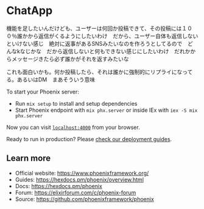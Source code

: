 # ChatApp


機能を足したいんだけども、ユーザーは何回か投稿できて、その投稿には１００％誰かから返信がくるようにしたいわけ　だから、ユーザー自体も返信しないといけない感じ　絶対に返事があるSNSみたいなのを作ろうとしてるので　どんなkなじかな　だから返信しないと何もできない感じにしたいわけ　だれかからメッセージきたら必ず誰かがそれを返すみたいな　

これも面白いかも。何か投稿したら、それは誰かに強制的にリプライになってる。あるいはDM　まあそういう意味



To start your Phoenix server:

  * Run `mix setup` to install and setup dependencies
  * Start Phoenix endpoint with `mix phx.server` or inside IEx with `iex -S mix phx.server`

Now you can visit [`localhost:4000`](http://localhost:4000) from your browser.

Ready to run in production? Please [check our deployment guides](https://hexdocs.pm/phoenix/deployment.html).

## Learn more

  * Official website: https://www.phoenixframework.org/
  * Guides: https://hexdocs.pm/phoenix/overview.html
  * Docs: https://hexdocs.pm/phoenix
  * Forum: https://elixirforum.com/c/phoenix-forum
  * Source: https://github.com/phoenixframework/phoenix
